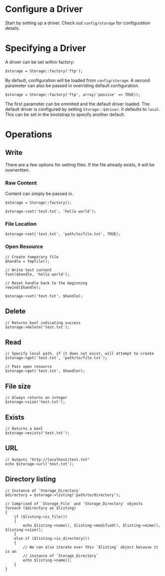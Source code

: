 # Configure a Driver

Start by setting up a driver. Check out `config/storage` for configuration details.

# Specifying a Driver

A driver can be set within factory:

	$storage = Storage::factory('ftp');

By default, configuration will be loaded from `config/storage`. A second parameter can also be passed 
in overriding default configuration.

	$storage = Storage::factory('ftp', array('passive' => TRUE));

The first parameter can be ommited and the default driver loaded. The default driver is configured 
by setting `Storage::$driver`. It defaults to `local`. This can be set in the bootstrap to specify 
another default.

# Operations

## Write

There are a few options for setting files. If the file already exists, it will be overwritten.

### Raw Content

Content can simply be passed in.

	$storage = Storage::factory();
	
	$storage->set('test.txt', 'hello world');
	
### File Location
	
	$storage->set('test.txt', 'path/to/file.txt', TRUE);
	
### Open Resource
	
	// Create temporary file
	$handle = tmpfile();
		
	// Write test content
	fset($handle, 'hello world');

	// Reset handle back to the beginning
	rewind($handle);
	
	$storage->set('test.txt', $handle);	
	
## Delete

	// Returns bool indicating success
	$storage->delete('test.txt');
	
## Read

	// Specify local path, if it does not exist, will attempt to create
	$storage->get('test.txt', 'path/to/file.txt');
	
	// Pass open resource
	$storage->get('test.txt', $handler);
	
## File size

	// Always returns an integer
	$storage->size('test.txt');	
	
## Exists

	// Returns a bool
	$storage->exists('test.txt');
	
## URL

	// Outputs "http://localhost/test.txt"
	echo $storage->url('test.txt');

## Directory listing

	// Instance of `Storage_Directory`
	$directory = $storage->listing('path/to/directory');

	// Comprised of `Storage_File` and `Storage_Directory` objects 
	foreach ($directory as $listing)
	{
		if ($listing->is_file())
		{
			echo $listing->name(), $listing->modified(), $listing->mime(), $listing->size();
		}
		else if ($listing->is_directory())
		{
			// We can also iterate over this `$listing` object because it is an 
			// instance of `Storage_Directory`
			echo $listing->name();
		}
	}
